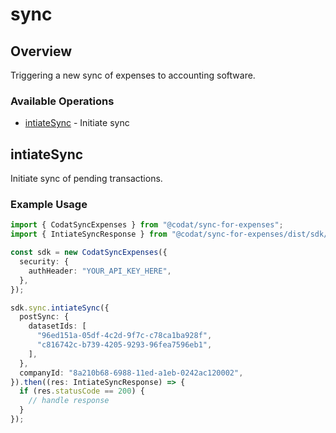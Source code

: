 # sync

## Overview

Triggering a new sync of expenses to accounting software.

### Available Operations

* [intiateSync](#intiatesync) - Initiate sync

## intiateSync

Initiate sync of pending transactions.

### Example Usage

```typescript
import { CodatSyncExpenses } from "@codat/sync-for-expenses";
import { IntiateSyncResponse } from "@codat/sync-for-expenses/dist/sdk/models/operations";

const sdk = new CodatSyncExpenses({
  security: {
    authHeader: "YOUR_API_KEY_HERE",
  },
});

sdk.sync.intiateSync({
  postSync: {
    datasetIds: [
      "96ed151a-05df-4c2d-9f7c-c78ca1ba928f",
      "c816742c-b739-4205-9293-96fea7596eb1",
    ],
  },
  companyId: "8a210b68-6988-11ed-a1eb-0242ac120002",
}).then((res: IntiateSyncResponse) => {
  if (res.statusCode == 200) {
    // handle response
  }
});
```
